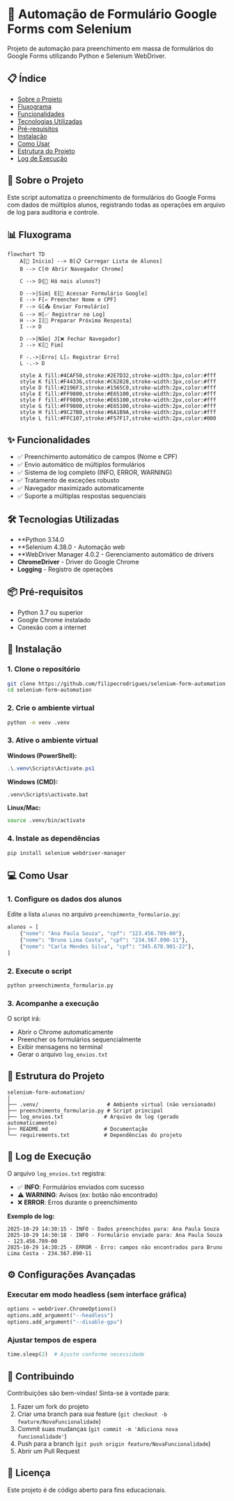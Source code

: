 # 🤖 Automação de Formulário Google Forms com Selenium

Projeto de automação para preenchimento em massa de formulários do Google Forms utilizando Python e Selenium WebDriver.

## 📋 Índice

- [Sobre o Projeto](#sobre-o-projeto)
- [Fluxograma](#fluxograma)
- [Funcionalidades](#funcionalidades)
- [Tecnologias Utilizadas](#tecnologias-utilizadas)
- [Pré-requisitos](#pré-requisitos)
- [Instalação](#instalação)
- [Como Usar](#como-usar)
- [Estrutura do Projeto](#estrutura-do-projeto)
- [Log de Execução](#log-de-execução)

## 🎯 Sobre o Projeto

Este script automatiza o preenchimento de formulários do Google Forms com dados de múltiplos alunos, registrando todas as operações em arquivo de log para auditoria e controle.

## 📊 Fluxograma

```mermaid
flowchart TD
    A[🚀 Início] --> B[📋 Carregar Lista de Alunos]
    B --> C[🌐 Abrir Navegador Chrome]
    
    C --> D{📝 Há mais alunos?}
    
    D -->|Sim| E[🔗 Acessar Formulário Google]
    E --> F[✍️ Preencher Nome e CPF]
    F --> G[📤 Enviar Formulário]
    G --> H[✅ Registrar no Log]
    H --> I[🔄 Preparar Próxima Resposta]
    I --> D
    
    D -->|Não| J[❌ Fechar Navegador]
    J --> K[🏁 Fim]
    
    F -.->|Erro| L[⚠️ Registrar Erro]
    L -.-> D
    
    style A fill:#4CAF50,stroke:#2E7D32,stroke-width:3px,color:#fff
    style K fill:#F44336,stroke:#C62828,stroke-width:3px,color:#fff
    style D fill:#2196F3,stroke:#1565C0,stroke-width:2px,color:#fff
    style E fill:#FF9800,stroke:#E65100,stroke-width:2px,color:#fff
    style F fill:#FF9800,stroke:#E65100,stroke-width:2px,color:#fff
    style G fill:#FF9800,stroke:#E65100,stroke-width:2px,color:#fff
    style H fill:#9C27B0,stroke:#6A1B9A,stroke-width:2px,color:#fff
    style L fill:#FFC107,stroke:#F57F17,stroke-width:2px,color:#000
```

## ✨ Funcionalidades

- ✅ Preenchimento automático de campos (Nome e CPF)
- ✅ Envio automático de múltiplos formulários
- ✅ Sistema de log completo (INFO, ERROR, WARNING)
- ✅ Tratamento de exceções robusto
- ✅ Navegador maximizado automaticamente
- ✅ Suporte a múltiplas respostas sequenciais

## 🛠 Tecnologias Utilizadas

- **Python 3.14.0
- **Selenium 4.38.0 - Automação web
- **WebDriver Manager 4.0.2 - Gerenciamento automático de drivers
- **ChromeDriver** - Driver do Google Chrome
- **Logging** - Registro de operações

## 📦 Pré-requisitos

- Python 3.7 ou superior
- Google Chrome instalado
- Conexão com a internet

## 🚀 Instalação

### 1. Clone o repositório

```bash
git clone https://github.com/filipecrodrigues/selenium-form-automation.git
cd selenium-form-automation
```

### 2. Crie o ambiente virtual

```bash
python -m venv .venv
```

### 3. Ative o ambiente virtual

**Windows (PowerShell):**
```powershell
.\.venv\Scripts\Activate.ps1
```

**Windows (CMD):**
```cmd
.venv\Scripts\activate.bat
```

**Linux/Mac:**
```bash
source .venv/bin/activate
```

### 4. Instale as dependências

```bash
pip install selenium webdriver-manager
```

## 💻 Como Usar

### 1. Configure os dados dos alunos

Edite a lista `alunos` no arquivo `preenchimento_formulario.py`:

```python
alunos = [
    {"nome": "Ana Paula Souza", "cpf": "123.456.789-00"},
    {"nome": "Bruno Lima Costa", "cpf": "234.567.890-11"},
    {"nome": "Carla Mendes Silva", "cpf": "345.678.901-22"},
]
```

### 2. Execute o script

```bash
python preenchimento_formulario.py
```

### 3. Acompanhe a execução

O script irá:
- Abrir o Chrome automaticamente
- Preencher os formulários sequencialmente
- Exibir mensagens no terminal
- Gerar o arquivo `log_envios.txt`

## 📁 Estrutura do Projeto

```
selenium-form-automation/
│
├── .venv/                      # Ambiente virtual (não versionado)
├── preenchimento_formulario.py # Script principal
├── log_envios.txt             # Arquivo de log (gerado automaticamente)
├── README.md                  # Documentação
└── requirements.txt           # Dependências do projeto
```

## 📄 Log de Execução

O arquivo `log_envios.txt` registra:

- ✅ **INFO**: Formulários enviados com sucesso
- ⚠️ **WARNING**: Avisos (ex: botão não encontrado)
- ❌ **ERROR**: Erros durante o preenchimento

**Exemplo de log:**

```
2025-10-29 14:30:15 - INFO - Dados preenchidos para: Ana Paula Souza
2025-10-29 14:30:18 - INFO - Formulário enviado para: Ana Paula Souza - 123.456.789-00
2025-10-29 14:30:25 - ERROR - Erro: campos não encontrados para Bruno Lima Costa - 234.567.890-11
```

## ⚙️ Configurações Avançadas

### Executar em modo headless (sem interface gráfica)

```python
options = webdriver.ChromeOptions()
options.add_argument("--headless")
options.add_argument("--disable-gpu")
```

### Ajustar tempos de espera

```python
time.sleep(2)  # Ajuste conforme necessidade
```

## 🤝 Contribuindo

Contribuições são bem-vindas! Sinta-se à vontade para:

1. Fazer um fork do projeto
2. Criar uma branch para sua feature (`git checkout -b feature/NovaFuncionalidade`)
3. Commit suas mudanças (`git commit -m 'Adiciona nova funcionalidade'`)
4. Push para a branch (`git push origin feature/NovaFuncionalidade`)
5. Abrir um Pull Request

## 📄 Licença

Este projeto é de código aberto para fins educacionais.


